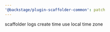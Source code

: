 ```yaml
---
'@backstage/plugin-scaffolder-common': patch
---
```


scaffolder logs create time use local time zone

